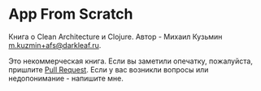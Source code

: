 # App From Scratch

Книга о Clean Architecture и Clojure. Автор - Михаил Кузьмин <m.kuzmin+afs@darkleaf.ru>.

Это некоммерческая книга.
Если вы заметили опечатку, пожалуйста, пришлите [Pull Request](https://github.com/darkleaf/app-from-scratch/).
Если у вас возникли вопросы или недопонимание - напишите мне.
